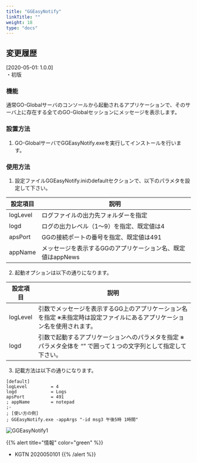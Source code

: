 ```yaml
---
title: "GGEasyNotify"
linkTitle: ""
weight: 18
type: "docs"
---
```


## 変更履歴
[2020-05-01: 1.0.0]<br>
・初版<br>

### 機能
通常GO-Globalサーバのコンソールから起動されるアプリケーションで、そのサーバ上に存在する全てのGO-Globalセッションにメッセージを表示します。

### 設置方法

1. GO-GlobalサーバでGGEasyNotify.exeを実行してインストールを行います。

### 使用方法
1. 設定ファイルGGEasyNotify.iniのdefaultセクションで、以下のパラメタを設定して下さい。

| 設定項目 | 説明             |
|----------|------------------|
| logLevel | ログファイルの出力先フォルダーを指定 |
| logd     | ログの出力レベル（1～9）を指定、既定値は4 |
| apsPort  | GGの接続ポートの番号を指定、既定値は491               |
| appName  | メッセージを表示するGGのアプリケーション名、既定値はappNews                |


2. 起動オプションは以下の通りになります。

| 設定項目 | 説明             |
|----------|------------------|
| logLevel | 引数でメッセージを表示するGG上のアプリケーション名を指定 ※未指定時は設定ファイルにあるアプリケーション名を使用されます。 |
| logd     | 引数で起動するアプリケーションへのパラメタを指定 ※パラメタ全体を “” で囲って１つの文字列として指定して下さい。 |

3. 記載方法は以下の通りになります。

```
[default]
logLevel         = 4
logd             = Logs
apsPort          = 491
; appName        = notepad
;-
; [使い方の例]
; GGEasyNotify.exe -appArgs "-id msg3 午後5時 1時間"
```

![GGEasyNotify1](/expackimage/GGEasyNotify1.png)


{{% alert title="情報" color="green" %}}
- KGTN 2020050101
{{% /alert %}}